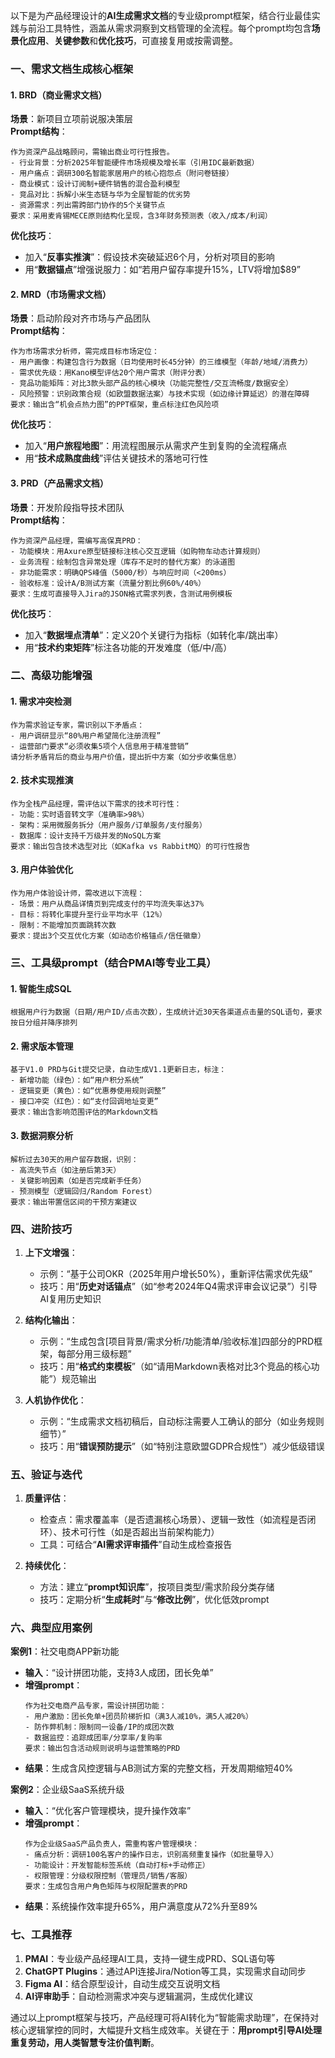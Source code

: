 以下是为产品经理设计的**AI生成需求文档**的专业级prompt框架，结合行业最佳实践与前沿工具特性，涵盖从需求洞察到文档管理的全流程。每个prompt均包含**场景化应用**、**关键参数**和**优化技巧**，可直接复用或按需调整。

### 一、需求文档生成核心框架
#### 1. **BRD（商业需求文档）**
**场景**：新项目立项前说服决策层  
**Prompt结构**：  
```prompt
作为资深产品战略顾问，需输出商业可行性报告。  
- 行业背景：分析2025年智能硬件市场规模及增长率（引用IDC最新数据）  
- 用户痛点：调研300名智能家居用户的核心抱怨点（附问卷链接）  
- 商业模式：设计订阅制+硬件销售的混合盈利模型  
- 竞品对比：拆解小米生态链与华为全屋智能的优劣势  
- 资源需求：列出需跨部门协作的5个关键节点  
要求：采用麦肯锡MECE原则结构化呈现，含3年财务预测表（收入/成本/利润）
```
**优化技巧**：  
- 加入“**反事实推演**”：假设技术突破延迟6个月，分析对项目的影响  
- 用“**数据锚点**”增强说服力：如“若用户留存率提升15%，LTV将增加$89”

#### 2. **MRD（市场需求文档）**
**场景**：启动阶段对齐市场与产品团队  
**Prompt结构**：  
```prompt
作为市场需求分析师，需完成目标市场定位：  
- 用户画像：构建包含行为数据（日均使用时长45分钟）的三维模型（年龄/地域/消费力）  
- 需求优先级：用Kano模型评估20个用户需求（附评分表）  
- 竞品功能矩阵：对比3款头部产品的核心模块（功能完整性/交互流畅度/数据安全）  
- 风险预警：识别政策合规（如欧盟数据法案）与技术实现（如边缘计算延迟）的潜在障碍  
要求：输出含“机会点热力图”的PPT框架，重点标注红色风险项
```
**优化技巧**：  
- 加入“**用户旅程地图**”：用流程图展示从需求产生到复购的全流程痛点  
- 用“**技术成熟度曲线**”评估关键技术的落地可行性

#### 3. **PRD（产品需求文档）**
**场景**：开发阶段指导技术团队  
**Prompt结构**：  
```prompt
作为资深产品经理，需编写高保真PRD：  
- 功能模块：用Axure原型链接标注核心交互逻辑（如购物车动态计算规则）  
- 业务流程：绘制包含异常处理（库存不足时的替代方案）的泳道图  
- 非功能需求：明确QPS峰值（5000/秒）与响应时间（<200ms）  
- 验收标准：设计A/B测试方案（流量分割比例60%/40%）  
要求：生成可直接导入Jira的JSON格式需求列表，含测试用例模板
```
**优化技巧**：  
- 加入“**数据埋点清单**”：定义20个关键行为指标（如转化率/跳出率）  
- 用“**技术约束矩阵**”标注各功能的开发难度（低/中/高）

### 二、高级功能增强
#### 1. **需求冲突检测**
```prompt
作为需求验证专家，需识别以下矛盾点：  
- 用户调研显示“80%用户希望简化注册流程”  
- 运营部门要求“必须收集5项个人信息用于精准营销”  
请分析矛盾背后的商业与用户价值，提出折中方案（如分步收集信息）
```

#### 2. **技术实现推演**
```prompt
作为全栈产品经理，需评估以下需求的技术可行性：  
- 功能：实时语音转文字（准确率>98%）  
- 架构：采用微服务拆分（用户服务/订单服务/支付服务）  
- 数据库：设计支持千万级并发的NoSQL方案  
要求：输出包含技术选型对比（如Kafka vs RabbitMQ）的可行性报告
```

#### 3. **用户体验优化**
```prompt
作为用户体验设计师，需改进以下流程：  
- 场景：用户从商品详情页到完成支付的平均流失率达37%  
- 目标：将转化率提升至行业平均水平（12%）  
- 限制：不能增加页面跳转次数  
要求：提出3个交互优化方案（如动态价格锚点/信任徽章）
```

### 三、工具级prompt（结合PMAI等专业工具）
#### 1. **智能生成SQL**
```prompt
根据用户行为数据（日期/用户ID/点击次数），生成统计近30天各渠道点击量的SQL语句，要求按日分组并降序排列
```

#### 2. **需求版本管理**
```prompt
基于V1.0 PRD与Git提交记录，自动生成V1.1更新日志，标注：  
- 新增功能（绿色）：如“用户积分系统”  
- 逻辑变更（黄色）：如“优惠券使用规则调整”  
- 接口冲突（红色）：如“支付回调地址变更”  
要求：输出含影响范围评估的Markdown文档
```

#### 3. **数据洞察分析**
```prompt
解析过去30天的用户留存数据，识别：  
- 高流失节点（如注册后第3天）  
- 关键影响因素（如是否完成新手任务）  
- 预测模型（逻辑回归/Random Forest）  
要求：输出带置信区间的干预方案建议
```

### 四、进阶技巧
1. **上下文增强**：  
   - 示例：“基于公司OKR（2025年用户增长50%），重新评估需求优先级”  
   - 技巧：用“**历史对话锚点**”（如“参考2024年Q4需求评审会议记录”）引导AI复用历史知识

2. **结构化输出**：  
   - 示例：“生成包含[项目背景/需求分析/功能清单/验收标准]四部分的PRD框架，每部分用三级标题”  
   - 技巧：用“**格式约束模板**”（如“请用Markdown表格对比3个竞品的核心功能”）规范输出

3. **人机协作优化**：  
   - 示例：“生成需求文档初稿后，自动标注需要人工确认的部分（如业务规则细节）”  
   - 技巧：用“**错误预防提示**”（如“特别注意欧盟GDPR合规性”）减少低级错误

### 五、验证与迭代
1. **质量评估**：  
   - 检查点：需求覆盖率（是否遗漏核心场景）、逻辑一致性（如流程是否闭环）、技术可行性（如是否超出当前架构能力）  
   - 工具：可结合“**AI需求评审插件**”自动生成检查报告

2. **持续优化**：  
   - 方法：建立“**prompt知识库**”，按项目类型/需求阶段分类存储  
   - 技巧：定期分析“**生成耗时**”与“**修改比例**”，优化低效prompt

### 六、典型应用案例
**案例1**：社交电商APP新功能  
- **输入**：“设计拼团功能，支持3人成团，团长免单”  
- **增强prompt**：  
  ```prompt
  作为社交电商产品专家，需设计拼团功能：  
  - 用户激励：团长免单+团员阶梯折扣（满3人减10%，满5人减20%）  
  - 防作弊机制：限制同一设备/IP的成团次数  
  - 数据监控：追踪成团率/分享率/复购率  
  要求：输出包含活动规则说明与运营策略的PRD
  ```
- **结果**：生成含风控逻辑与AB测试方案的完整文档，开发周期缩短40%

**案例2**：企业级SaaS系统升级  
- **输入**：“优化客户管理模块，提升操作效率”  
- **增强prompt**：  
  ```prompt
  作为企业级SaaS产品负责人，需重构客户管理模块：  
  - 痛点分析：调研100名客户的操作日志，识别高频重复操作（如批量导入）  
  - 功能设计：开发智能标签系统（自动打标+手动修正）  
  - 权限管理：分级权限控制（管理员/销售/客服）  
  要求：生成包含用户角色矩阵与权限配置表的PRD
  ```
- **结果**：系统操作效率提升65%，用户满意度从72%升至89%

### 七、工具推荐
1. **PMAI**：专业级产品经理AI工具，支持一键生成PRD、SQL语句等  
2. **ChatGPT Plugins**：通过API连接Jira/Notion等工具，实现需求自动同步  
3. **Figma AI**：结合原型设计，自动生成交互说明文档  
4. **AI评审助手**：自动检测需求冲突与逻辑漏洞，生成优化建议

通过以上prompt框架与技巧，产品经理可将AI转化为“智能需求助理”，在保持对核心逻辑掌控的同时，大幅提升文档生成效率。关键在于：**用prompt引导AI处理重复劳动，用人类智慧专注价值判断**。